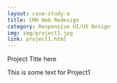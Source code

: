 ```yaml
---
layout: case-study-a
title: CMH Web Redesign
category: Responsive UI/UX Design
img: img/project1.jpg
link: project1.html
---
```


Project Title here

This is some text for Project1